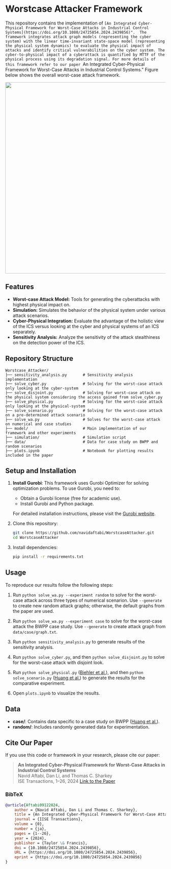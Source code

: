 
# Worstcase Attacker Framework

This repository contains the implementation of ``[An Integrated Cyber-Physical Framework for Worst-Case Attacks in Industrial Control Systems](https://doi.org/10.1080/24725854.2024.2439856)". 
The framework integrates attack graph models (representing the cyber system) with the linear time-invariant state-space model (representing the physical system dynamics) to evaluate the physical impact of attacks and identify critical vulnerabilities on the cyber system.
The cyber-to-physical impact of a cyberattack is quantified by MTTF of the physical process using its degradation signal.
For more details of this framework refer to our paper ``An Integrated Cyber-Physical Framework for Worst-Case Attacks in Industrial Control Systems."
Figure below shows the overall worst-case attack framework.

<p align=center>
    <img src="../main/img/fw.png" width="600"/>
</p>

## Features
- **Worst-case Attack Model:** Tools for generating the cyberattacks with highest physical impact on.
- **Simulation:** Simulates the behavior of the physical system under various attack scenarios.
- **Cyber-Physical Integration:** Evaluate the advantage of the holistic view of the ICS versus looking at the cyber and physical systems of an ICS separately.
- **Sensitivity Analysis:** Analyze the sensitivity of the attack stealthiness on the detection power of the ICS.

## Repository Structure
```
Worstcase_Attacker/
├── sensitivity_analysis.py       # Sensitivity analysis implementation
├── solve_cyber.py                # Solving for the worst-case attack only looking at the cyber-system
├── solve_disjoint.py             # Solving for worst-case attack on the physical system considering the access gained from solve_cyber.py 
├── solve_physical.py             # Solving for the worst-case attack only looking at the physical-system 
├── solve_scenario.py             # Solving for the worst-case attack on a pre-determined attack scenario 
├── solve_wa.py                   # Solves for the worst-case attack on numerical and case studies
├── model/                        # Main implementation of our framework and other experiments
├── simulation/                   # Simulation script
├── data/                         # Data for case study on BWPP and random scenarios
├── plots.ipynb                   # Notebook for plotting results included in the paper
```
## Setup and Installation
1. **Install Gurobi**:
    This framework uses Gurobi Optimizer for solving optimization problems. To use Gurobi, you need to:
    - Obtain a Gurobi license (free for academic use).
    - Install Gurobi and Python package.

    For detailed installation instructions, please visit the [Gurobi website](https://www.gurobi.com).
2. Clone this repository:
    ```bash
    git clone https://github.com/navidaftabi/WorstcaseAttacker.git
    cd WorstcaseAttacker
    ```
3. Install dependencies:
    ```bash
    pip install -r requirements.txt
    ```

## Usage
To reproduce our results follow the following steps:
1. Run `python solve_wa.py --experiment random` to solve for the worst-case attack across three types of numerical scenarion. Use `--generate` to create new random attack graphs; otherwise, the default graphs from the paper are used.

2. Run `python solve_wa.py --experiment case` to solve for the worst-case attack the BWPP case study. Use `--generate` to create attack graph from `data/case/graph.txt`.

3. Run `python sensitivity_analysis.py` to generate results of the sensitivity analysis.

4. Run `python solve_cyber.py`, and then `python solve_disjoint.py` to solve for the worst-case attack with disjoint look.

5. Run `python solve_physical.py` ([Biehler et al.](https://www.tandfonline.com/doi/abs/10.1080/24725854.2023.2184004)), and then `python solve_scenario.py` ([Huang et al.](https://ieeexplore.ieee.org/abstract/document/8270567)) to generate the results for the comparative experiment.
    
6. Open `plots.ipynb` to visualize the results.

## Data
- **case/**: Contains data specific to a case study on BWPP ([Huang et al.](https://ieeexplore.ieee.org/abstract/document/8270567)).
- **random/**: Includes randomly generated data for experimentation.

## Cite Our Paper

If you use this code or framework in your research, please cite our paper:

> **An Integrated Cyber-Physical Framework for Worst-Case Attacks in Industrial Control Systems**  
> Navid Aftabi, Dan Li, and Thomas C. Sharkey  
> ISE Transactions, 1–26, 2024 
> [Link to the Paper](https://doi.org/10.1080/24725854.2024.2439856)

### BibTeX
```bibtex
@article{Aftabi09122024,
    author = {Navid Aftabi, Dan Li and Thomas C. Sharkey},
    title = {An Integrated Cyber-Physical Framework for Worst-Case Attacks in Industrial Control Systems},
    journal = {IISE Transactions},
    volume = {0},
    number = {ja},
    pages = {1--26},
    year = {2024},
    publisher = {Taylor \& Francis},
    doi = {10.1080/24725854.2024.2439856},
    URL = {https://doi.org/10.1080/24725854.2024.2439856},
    eprint = {https://doi.org/10.1080/24725854.2024.2439856}
}

